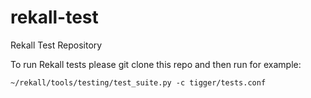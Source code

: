 rekall-test
===========

Rekall Test Repository

To run Rekall tests please git clone this repo and then run for example:

```
~/rekall/tools/testing/test_suite.py -c tigger/tests.conf
```



